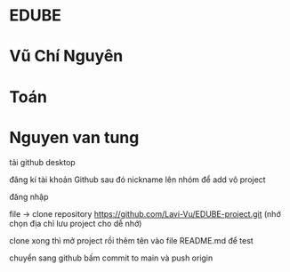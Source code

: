 # EDUBE
# Vũ Chí Nguyên
# Toán
# Nguyen van tung
tải github desktop

đăng kí tài khoản Github sau đó nickname lên nhóm để add vô project

đăng nhập

file -> clone repository https://github.com/Lavi-Vu/EDUBE-project.git (nhớ chọn địa chỉ lưu project cho dễ nhớ)

clone xong thì mở project rồi thêm tên vào file README.md để test

chuyển sang github bấm commit to main và push origin